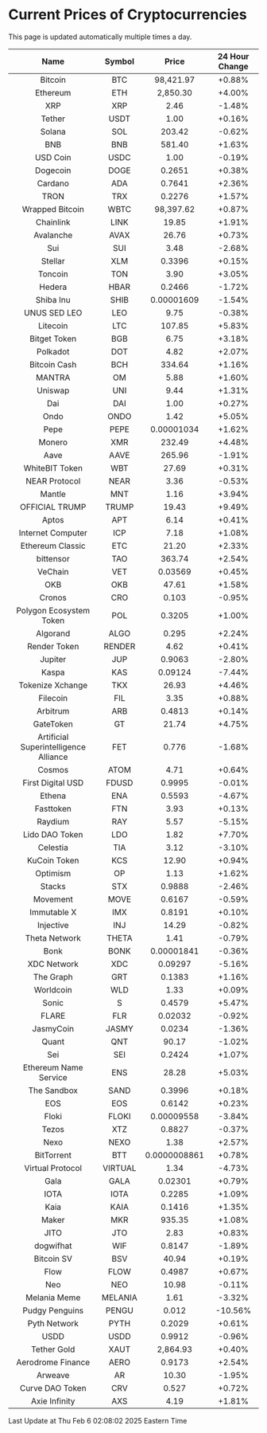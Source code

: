 # Current Prices of Cryptocurrencies
This page is updated automatically multiple times a day.

| Name | Symbol | Price | 24 Hour Change |
| :---: |:---:| :---: | :---: |
| Bitcoin | BTC | 98,421.97 | +0.88% |
| Ethereum | ETH | 2,850.30 | +4.00% |
| XRP | XRP | 2.46 | -1.48% |
| Tether | USDT | 1.00 | +0.16% |
| Solana | SOL | 203.42 | -0.62% |
| BNB | BNB | 581.40 | +1.63% |
| USD Coin | USDC | 1.00 | -0.19% |
| Dogecoin | DOGE | 0.2651 | +0.38% |
| Cardano | ADA | 0.7641 | +2.36% |
| TRON | TRX | 0.2276 | +1.57% |
| Wrapped Bitcoin | WBTC | 98,397.62 | +0.87% |
| Chainlink | LINK | 19.85 | +1.91% |
| Avalanche | AVAX | 26.76 | +0.73% |
| Sui | SUI | 3.48 | -2.68% |
| Stellar | XLM | 0.3396 | +0.15% |
| Toncoin | TON | 3.90 | +3.05% |
| Hedera | HBAR | 0.2466 | -1.72% |
| Shiba Inu | SHIB | 0.00001609 | -1.54% |
| UNUS SED LEO | LEO | 9.75 | -0.38% |
| Litecoin | LTC | 107.85 | +5.83% |
| Bitget Token | BGB | 6.75 | +3.18% |
| Polkadot | DOT | 4.82 | +2.07% |
| Bitcoin Cash | BCH | 334.64 | +1.16% |
| MANTRA | OM | 5.88 | +1.60% |
| Uniswap | UNI | 9.44 | +1.31% |
| Dai | DAI | 1.00 | +0.27% |
| Ondo | ONDO | 1.42 | +5.05% |
| Pepe | PEPE | 0.00001034 | +1.62% |
| Monero | XMR | 232.49 | +4.48% |
| Aave | AAVE | 265.96 | -1.91% |
| WhiteBIT Token | WBT | 27.69 | +0.31% |
| NEAR Protocol | NEAR | 3.36 | -0.53% |
| Mantle | MNT | 1.16 | +3.94% |
| OFFICIAL TRUMP | TRUMP | 19.43 | +9.49% |
| Aptos | APT | 6.14 | +0.41% |
| Internet Computer | ICP | 7.18 | +1.08% |
| Ethereum Classic | ETC | 21.20 | +2.33% |
| bittensor | TAO | 363.74 | +2.54% |
| VeChain | VET | 0.03569 | +0.45% |
| OKB | OKB | 47.61 | +1.58% |
| Cronos | CRO | 0.103 | -0.95% |
| Polygon Ecosystem Token | POL | 0.3205 | +1.00% |
| Algorand | ALGO | 0.295 | +2.24% |
| Render Token | RENDER | 4.62 | +0.41% |
| Jupiter | JUP | 0.9063 | -2.80% |
| Kaspa | KAS | 0.09124 | -7.44% |
| Tokenize Xchange | TKX | 26.93 | +4.46% |
| Filecoin | FIL | 3.35 | +0.88% |
| Arbitrum | ARB | 0.4813 | +0.14% |
| GateToken | GT | 21.74 | +4.75% |
| Artificial Superintelligence Alliance | FET | 0.776 | -1.68% |
| Cosmos | ATOM | 4.71 | +0.64% |
| First Digital USD | FDUSD | 0.9995 | -0.01% |
| Ethena | ENA | 0.5593 | -4.67% |
| Fasttoken | FTN | 3.93 | +0.13% |
| Raydium | RAY | 5.57 | -5.15% |
| Lido DAO Token | LDO | 1.82 | +7.70% |
| Celestia | TIA | 3.12 | -3.10% |
| KuCoin Token | KCS | 12.90 | +0.94% |
| Optimism | OP | 1.13 | +1.62% |
| Stacks | STX | 0.9888 | -2.46% |
| Movement | MOVE | 0.6167 | -0.59% |
| Immutable X | IMX | 0.8191 | +0.10% |
| Injective | INJ | 14.29 | -0.82% |
| Theta Network | THETA | 1.41 | -0.79% |
| Bonk | BONK | 0.00001841 | -0.36% |
| XDC Network | XDC | 0.09297 | -5.16% |
| The Graph | GRT | 0.1383 | +1.16% |
| Worldcoin | WLD | 1.33 | +0.09% |
| Sonic | S | 0.4579 | +5.47% |
| FLARE | FLR | 0.02032 | -0.92% |
| JasmyCoin | JASMY | 0.0234 | -1.36% |
| Quant | QNT | 90.17 | -1.02% |
| Sei | SEI | 0.2424 | +1.07% |
| Ethereum Name Service | ENS | 28.28 | +5.03% |
| The Sandbox | SAND | 0.3996 | +0.18% |
| EOS | EOS | 0.6142 | +0.23% |
| Floki | FLOKI | 0.00009558 | -3.84% |
| Tezos | XTZ | 0.8827 | -0.37% |
| Nexo | NEXO | 1.38 | +2.57% |
| BitTorrent | BTT | 0.0000008861 | +0.78% |
| Virtual Protocol | VIRTUAL | 1.34 | -4.73% |
| Gala | GALA | 0.02301 | +0.79% |
| IOTA | IOTA | 0.2285 | +1.09% |
| Kaia | KAIA | 0.1416 | +1.35% |
| Maker | MKR | 935.35 | +1.08% |
| JITO | JTO | 2.83 | +0.83% |
| dogwifhat | WIF | 0.8147 | -1.89% |
| Bitcoin SV | BSV | 40.94 | +0.19% |
| Flow | FLOW | 0.4987 | +0.67% |
| Neo | NEO | 10.98 | -0.11% |
| Melania Meme | MELANIA | 1.61 | -3.32% |
| Pudgy Penguins | PENGU | 0.012 | -10.56% |
| Pyth Network | PYTH | 0.2029 | +0.61% |
| USDD | USDD | 0.9912 | -0.96% |
| Tether Gold | XAUT | 2,864.93 | +0.40% |
| Aerodrome Finance | AERO | 0.9173 | +2.54% |
| Arweave | AR | 10.30 | -1.95% |
| Curve DAO Token | CRV | 0.527 | +0.72% |
| Axie Infinity | AXS | 4.19 | +1.81% |

Last Update at Thu Feb  6 02:08:02 2025 Eastern Time